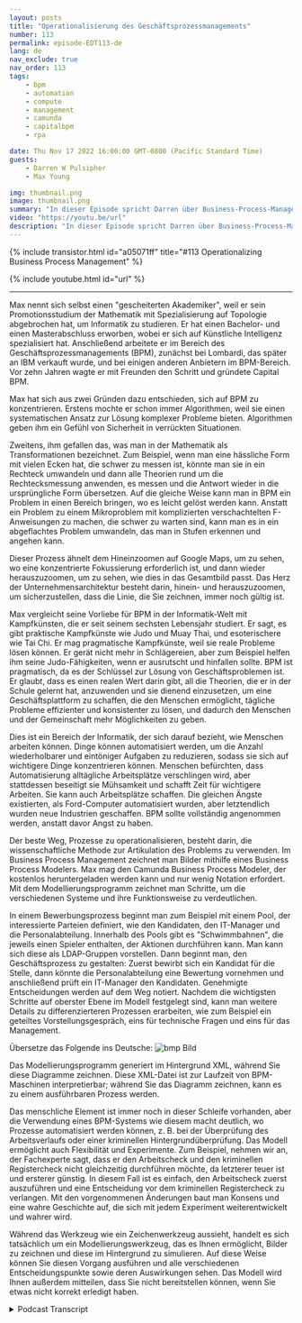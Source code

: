 ```yaml
---
layout: posts
title: "Operationalisierung des Geschäftsprozessmanagements"
number: 113
permalink: episode-EDT113-de
lang: de
nav_exclude: true
nav_order: 113
tags:
    - bpm
    - automation
    - compute
    - management
    - camunda
    - capitalbpm
    - rpa

date: Thu Nov 17 2022 16:00:00 GMT-0800 (Pacific Standard Time)
guests:
    - Darren W Pulsipher
    - Max Young

img: thumbnail.png
image: thumbnail.png
summary: "In dieser Episode spricht Darren über Business-Process-Management und Automatisierung mit Max Young, CEO von Capital BPM."
video: "https://youtu.be/url"
description: "In dieser Episode spricht Darren über Business-Process-Management und Automatisierung mit Max Young, CEO von Capital BPM."
---
```


<div>
{% include transistor.html id="a05071ff" title="#113 Operationalizing Business Process Management" %}

{% include youtube.html id="url" %}
</div>

---

Max nennt sich selbst einen "gescheiterten Akademiker", weil er sein Promotionsstudium der Mathematik mit Spezialisierung auf Topologie abgebrochen hat, um Informatik zu studieren. Er hat einen Bachelor- und einen Masterabschluss erworben, wobei er sich auf Künstliche Intelligenz spezialisiert hat. Anschließend arbeitete er im Bereich des Geschäftsprozessmanagements (BPM), zunächst bei Lombardi, das später an IBM verkauft wurde, und bei einigen anderen Anbietern im BPM-Bereich. Vor zehn Jahren wagte er mit Freunden den Schritt und gründete Capital BPM.

Max hat sich aus zwei Gründen dazu entschieden, sich auf BPM zu konzentrieren. Erstens mochte er schon immer Algorithmen, weil sie einen systematischen Ansatz zur Lösung komplexer Probleme bieten. Algorithmen geben ihm ein Gefühl von Sicherheit in verrückten Situationen.

Zweitens, ihm gefallen das, was man in der Mathematik als Transformationen bezeichnet. Zum Beispiel, wenn man eine hässliche Form mit vielen Ecken hat, die schwer zu messen ist, könnte man sie in ein Rechteck umwandeln und dann alle Theorien rund um die Rechtecksmessung anwenden, es messen und die Antwort wieder in die ursprüngliche Form übersetzen. Auf die gleiche Weise kann man in BPM ein Problem in einen Bereich bringen, wo es leicht gelöst werden kann. Anstatt ein Problem zu einem Mikroproblem mit komplizierten verschachtelten F-Anweisungen zu machen, die schwer zu warten sind, kann man es in ein abgeflachtes Problem umwandeln, das man in Stufen erkennen und angehen kann.

Dieser Prozess ähnelt dem Hineinzoomen auf Google Maps, um zu sehen, wo eine konzentrierte Fokussierung erforderlich ist, und dann wieder herauszuzoomen, um zu sehen, wie dies in das Gesamtbild passt. Das Herz der Unternehmensarchitektur besteht darin, hinein- und herauszuzoomen, um sicherzustellen, dass die Linie, die Sie zeichnen, immer noch gültig ist.

Max vergleicht seine Vorliebe für BPM in der Informatik-Welt mit Kampfkünsten, die er seit seinem sechsten Lebensjahr studiert. Er sagt, es gibt praktische Kampfkünste wie Judo und Muay Thai, und esoterischere wie Tai Chi. Er mag pragmatische Kampfkünste, weil sie reale Probleme lösen können. Er gerät nicht mehr in Schlägereien, aber zum Beispiel helfen ihm seine Judo-Fähigkeiten, wenn er ausrutscht und hinfallen sollte. BPM ist pragmatisch, da es der Schlüssel zur Lösung von Geschäftsproblemen ist. Er glaubt, dass es einen realen Wert darin gibt, all die Theorien, die er in der Schule gelernt hat, anzuwenden und sie dienend einzusetzen, um eine Geschäftsplattform zu schaffen, die den Menschen ermöglicht, tägliche Probleme effizienter und konsistenter zu lösen, und dadurch den Menschen und der Gemeinschaft mehr Möglichkeiten zu geben.

Dies ist ein Bereich der Informatik, der sich darauf bezieht, wie Menschen arbeiten können. Dinge können automatisiert werden, um die Anzahl wiederholbarer und eintöniger Aufgaben zu reduzieren, sodass sie sich auf wichtigere Dinge konzentrieren können. Menschen befürchten, dass Automatisierung alltägliche Arbeitsplätze verschlingen wird, aber stattdessen beseitigt sie Mühsamkeit und schafft Zeit für wichtigere Arbeiten. Sie kann auch Arbeitsplätze schaffen. Die gleichen Ängste existierten, als Ford-Computer automatisiert wurden, aber letztendlich wurden neue Industrien geschaffen. BPM sollte vollständig angenommen werden, anstatt davor Angst zu haben.

Der beste Weg, Prozesse zu operationalisieren, besteht darin, die wissenschaftliche Methode zur Artikulation des Problems zu verwenden. Im Business Process Management zeichnet man Bilder mithilfe eines Business Process Modelers. Max mag den Camunda Business Process Modeler, der kostenlos heruntergeladen werden kann und nur wenig Notation erfordert. Mit dem Modellierungsprogramm zeichnet man Schritte, um die verschiedenen Systeme und ihre Funktionsweise zu verdeutlichen.

In einem Bewerbungsprozess beginnt man zum Beispiel mit einem Pool, der interessierte Parteien definiert, wie den Kandidaten, den IT-Manager und die Personalabteilung. Innerhalb des Pools gibt es "Schwimmbahnen", die jeweils einen Spieler enthalten, der Aktionen durchführen kann. Man kann sich diese als LDAP-Gruppen vorstellen. Dann beginnt man, den Geschäftsprozess zu gestalten: Zuerst bewirbt sich ein Kandidat für die Stelle, dann könnte die Personalabteilung eine Bewertung vornehmen und anschließend prüft ein IT-Manager den Kandidaten. Genehmigte Entscheidungen werden auf dem Weg notiert. Nachdem die wichtigsten Schritte auf oberster Ebene im Modell festgelegt sind, kann man weitere Details zu differenzierteren Prozessen erarbeiten, wie zum Beispiel ein geteiltes Vorstellungsgespräch, eins für technische Fragen und eins für das Management.

Übersetze das Folgende ins Deutsche: ![bmp Bild](./bpm.png)

Das Modellierungsprogramm generiert im Hintergrund XML, während Sie diese Diagramme zeichnen. Diese XML-Datei ist zur Laufzeit von BPM-Maschinen interpretierbar; während Sie das Diagramm zeichnen, kann es zu einem ausführbaren Prozess werden.

Das menschliche Element ist immer noch in dieser Schleife vorhanden, aber die Verwendung eines BPM-Systems wie diesem macht deutlich, wo Prozesse automatisiert werden können, z. B. bei der Überprüfung des Arbeitsverlaufs oder einer kriminellen Hintergrundüberprüfung. Das Modell ermöglicht auch Flexibilität und Experimente. Zum Beispiel, nehmen wir an, der Fachexperte sagt, dass er den Arbeitscheck und den kriminellen Registercheck nicht gleichzeitig durchführen möchte, da letzterer teuer ist und ersterer günstig. In diesem Fall ist es einfach, den Arbeitscheck zuerst auszuführen und eine Entscheidung vor dem kriminellen Registercheck zu verlangen. Mit den vorgenommenen Änderungen baut man Konsens und eine wahre Geschichte auf, die sich mit jedem Experiment weiterentwickelt und wahrer wird.

Während das Werkzeug wie ein Zeichenwerkzeug aussieht, handelt es sich tatsächlich um ein Modellierungswerkzeug, das es Ihnen ermöglicht, Bilder zu zeichnen und diese im Hintergrund zu simulieren. Auf diese Weise können Sie diesen Vorgang ausführen und alle verschiedenen Entscheidungspunkte sowie deren Auswirkungen sehen. Das Modell wird Ihnen außerdem mitteilen, dass Sie nicht bereitstellen können, wenn Sie etwas nicht korrekt erledigt haben.



<details>
<summary> Podcast Transcript </summary>

<p></p>

</details>
